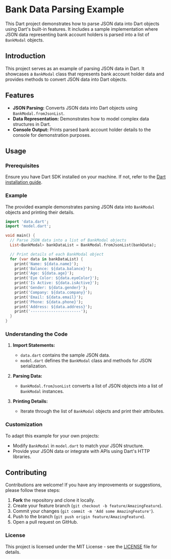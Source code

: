 # Bank Data Parsing Example

This Dart project demonstrates how to parse JSON data into Dart objects using Dart's built-in features. It includes a sample implementation where JSON data representing bank account holders is parsed into a list of `BankModal` objects.

## Introduction

This project serves as an example of parsing JSON data in Dart. It showcases a `BankModal` class that represents bank account holder data and provides methods to convert JSON data into Dart objects.

## Features

- **JSON Parsing:** Converts JSON data into Dart objects using `BankModal.fromJsonList`.
- **Data Representation:** Demonstrates how to model complex data structures in Dart.
- **Console Output:** Prints parsed bank account holder details to the console for demonstration purposes.

## Usage

### Prerequisites

Ensure you have Dart SDK installed on your machine. If not, refer to the [Dart installation guide](https://dart.dev/get-dart).

### Example

The provided example demonstrates parsing JSON data into `BankModal` objects and printing their details.

```dart
import 'data.dart';
import 'model.dart';

void main() {
  // Parse JSON data into a list of BankModal objects
  List<BankModal> bankDataList = BankModal.fromJsonList(bankData);

  // Print details of each BankModal object
  for (var data in bankDataList) {
    print('Name: ${data.name}');
    print('Balance: ${data.balance}');
    print('Age: ${data.age}');
    print('Eye Color: ${data.eyeColor}');
    print('Is Active: ${data.isActive}');
    print('Gender: ${data.gender}');
    print('Company: ${data.company}');
    print('Email: ${data.email}');
    print('Phone: ${data.phone}');
    print('Address: ${data.address}');
    print('----------------------');
  }
}
```

### Understanding the Code

1. **Import Statements:**
   - `data.dart` contains the sample JSON data.
   - `model.dart` defines the `BankModal` class and methods for JSON serialization.

2. **Parsing Data:**
   - `BankModal.fromJsonList` converts a list of JSON objects into a list of `BankModal` instances.

3. **Printing Details:**
   - Iterate through the list of `BankModal` objects and print their attributes.

### Customization

To adapt this example for your own projects:

- Modify `BankModal` in `model.dart` to match your JSON structure.
- Provide your JSON data or integrate with APIs using Dart's HTTP libraries.

## Contributing

Contributions are welcome! If you have any improvements or suggestions, please follow these steps:

1. **Fork** the repository and clone it locally.
2. Create your feature branch (`git checkout -b feature/AmazingFeature`).
3. Commit your changes (`git commit -m 'Add some AmazingFeature'`).
4. Push to the branch (`git push origin feature/AmazingFeature`).
5. Open a pull request on GitHub.

### License

This project is licensed under the MIT License - see the [LICENSE](LICENSE) file for details.
